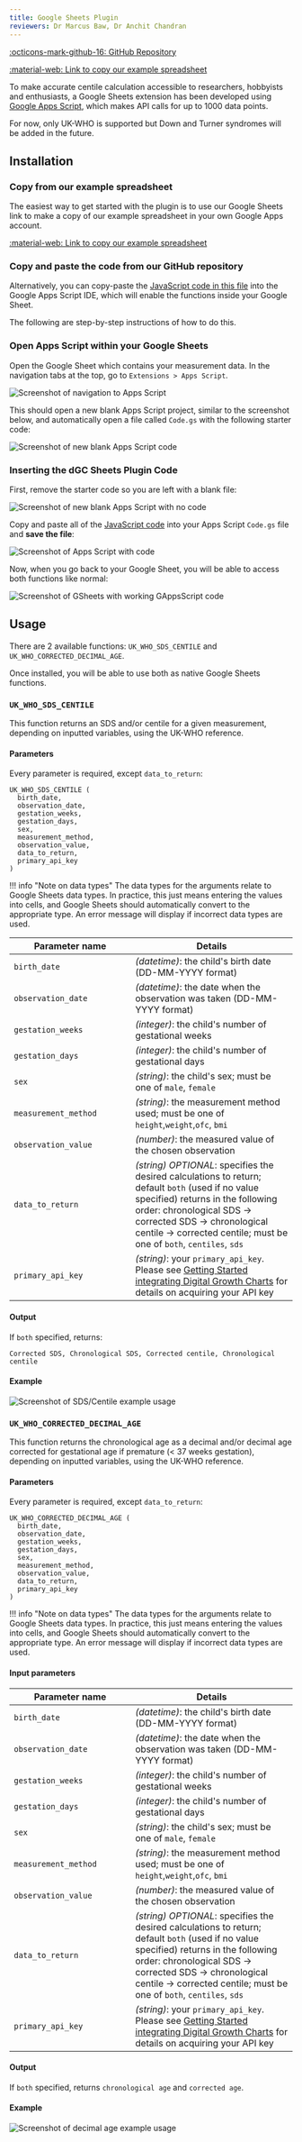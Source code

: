 ```yaml
---
title: Google Sheets Plugin
reviewers: Dr Marcus Baw, Dr Anchit Chandran
---
```


[:octicons-mark-github-16: GitHub Repository](https://github.com/rcpch/digital-growth-charts-google-sheets-plugin)

[:material-web: Link to copy our example spreadsheet](https://docs.google.com/spreadsheets/d/10hp3i6Ac948yiv2ibci2ncccllcXctuOaZMHTR9elII/copy)

To make accurate centile calculation accessible to researchers, hobbyists and enthusiasts, a Google Sheets extension has been developed using [Google Apps Script](https://developers.google.com/apps-script/guides/sheets), which makes API calls for up to 1000 data points.

For now, only UK-WHO is supported but Down and Turner syndromes will be added in the future.

## Installation

### Copy from our example spreadsheet

The easiest way to get started with the plugin is to use our Google Sheets link to make a copy of our example spreadsheet in your own Google Apps account.

[:material-web: Link to copy our example spreadsheet](https://docs.google.com/spreadsheets/d/10hp3i6Ac948yiv2ibci2ncccllcXctuOaZMHTR9elII/copy)

### Copy and paste the code from our GitHub repository

Alternatively, you can copy-paste the [JavaScript code in this file](https://github.com/rcpch/digital-growth-charts-google-sheets-plugin/blob/main/rcpchgrowth.js) into the Google Apps Script IDE, which will enable the functions inside your Google Sheet.

The following are step-by-step instructions of how to do this.

### Open Apps Script within your Google Sheets

Open the Google Sheet which contains your measurement data. In the navigation tabs at the top, go to `Extensions > Apps Script`.

![Screenshot of navigation to Apps Script](../_assets/_images/gsheets_screenshot_navigation_apps_script.png)

This should open a new blank Apps Script project, similar to the screenshot below, and automatically open a file called `Code.gs` with the following starter code:

![Screenshot of new blank Apps Script code](../_assets/_images/gsheets_screenshot_gapps_blank.png)

### Inserting the dGC Sheets Plugin Code

First, remove the starter code so you are left with a blank file:

![Screenshot of new blank Apps Script with no code](../_assets/_images/gsheets_screenshot_gapps_blank_no_code.png)

Copy and paste all of the [JavaScript code](https://github.com/rcpch/digital-growth-charts-google-sheets-plugin/blob/main/rcpchgrowth.js) into your Apps Script `Code.gs` file and **save the file**:

![Screenshot of Apps Script with code](../_assets/_images/gsheets_screenshot_gapps_filled_code.png)

Now, when you go back to your Google Sheet, you will be able to access both functions like normal:

![Screenshot of GSheets with working GAppsScript code](../_assets/_images/gsheets_screenshot_gapps_working.png)

## Usage

There are 2 available functions: `UK_WHO_SDS_CENTILE` and `UK_WHO_CORRECTED_DECIMAL_AGE`.

Once installed, you will be able to use both as native Google Sheets functions.

### `UK_WHO_SDS_CENTILE`

This function returns an SDS and/or centile for a given measurement, depending on inputted variables, using the UK-WHO reference.

#### Parameters

Every parameter is required, except `data_to_return`:

```shell
UK_WHO_SDS_CENTILE (
  birth_date,
  observation_date,
  gestation_weeks,
  gestation_days,
  sex,
  measurement_method,
  observation_value,
  data_to_return,
  primary_api_key
)
```

!!! info "Note on data types"
    The data types for the arguments relate to Google Sheets data types. In practice, this just means entering the values into cells, and Google Sheets should automatically convert to the appropriate type. An error message will display if incorrect data types are used.

| <div style="width: 200px"> Parameter name </div> | Details                                                                                                                                                                                                                                                                     |
| ------------------------------------------------ | --------------------------------------------------------------------------------------------------------------------------------------------------------------------------------------------------------------------------------------------------------------------------- |
| `birth_date`                                     | _(datetime)_: the child's birth date (DD-MM-YYYY format)                                                                                                                                                                                                                    |
| `observation_date`                               | _(datetime)_: the date when the observation was taken (DD-MM-YYYY format)                                                                                                                                                                                                   |
| `gestation_weeks`                                | _(integer)_: the child's number of gestational weeks                                                                                                                                                                                                                        |
| `gestation_days`                                 | _(integer)_: the child's number of gestational days                                                                                                                                                                                                                         |
| `sex`                                            | _(string)_: the child's sex; must be one of `male`, `female`                                                                                                                                                                                                                |
| `measurement_method`                             | _(string)_: the measurement method used; must be one of `height`,`weight`,`ofc`, `bmi`                                                                                                                                                                                      |
| `observation_value`                              | _(number)_: the measured value of the chosen observation                                                                                                                                                                                                                    |
| `data_to_return`                                 | _(string)_ _OPTIONAL_: specifies the desired calculations to return; default `both` (used if no value specified) returns in the following order: chronological SDS -> corrected SDS -> chronological centile -> corrected centile; must be one of `both`, `centiles`, `sds` |
| `primary_api_key`                                | _(string)_: your `primary_api_key`. Please see [Getting Started integrating Digital Growth Charts](../integrator/getting-started.md) for details on acquiring your API key                                                                                                  |

#### Output

If `both` specified, returns:

```shell
Corrected SDS, Chronological SDS, Corrected centile, Chronological centile
```

#### Example

![Screenshot of SDS/Centile example usage](../_assets/_images/gsheets_example_sds_centile.png)

### `UK_WHO_CORRECTED_DECIMAL_AGE`

This function returns the chronological age as a decimal and/or decimal age corrected for gestational age if premature (< 37 weeks gestation), depending on inputted variables, using the UK-WHO reference.

#### Parameters

Every parameter is required, except `data_to_return`:

```shell
UK_WHO_CORRECTED_DECIMAL_AGE (
  birth_date,
  observation_date,
  gestation_weeks,
  gestation_days,
  sex,
  measurement_method,
  observation_value,
  data_to_return,
  primary_api_key
)
```

!!! info "Note on data types"
    The data types for the arguments relate to Google Sheets data types. In practice, this just means entering the values into cells, and Google Sheets should automatically convert to the appropriate type. An error message will display if incorrect data types are used.

#### Input parameters

| <div style="width: 200px"> Parameter name </div> | Details                                                                                                                                                                                                                                                                     |
| ------------------------------------------------ | --------------------------------------------------------------------------------------------------------------------------------------------------------------------------------------------------------------------------------------------------------------------------- |
| `birth_date` | _(datetime)_: the child's birth date (DD-MM-YYYY format) |
| `observation_date` | _(datetime)_: the date when the observation was taken (DD-MM-YYYY format) |
| `gestation_weeks` | _(integer)_: the child's number of gestational weeks |
| `gestation_days` | _(integer)_: the child's number of gestational days |
| `sex` | _(string)_: the child's sex; must be one of `male`, `female` |
| `measurement_method` | _(string)_: the measurement method used; must be one of `height`,`weight`,`ofc`, `bmi` |
| `observation_value` | _(number)_: the measured value of the chosen observation |
| `data_to_return` | _(string)_ _OPTIONAL_: specifies the desired calculations to return; default `both` (used if no value specified) returns in the following order: chronological SDS -> corrected SDS -> chronological centile -> corrected centile; must be one of `both`, `centiles`, `sds` |
| `primary_api_key` | _(string)_: your `primary_api_key`. Please see [Getting Started integrating Digital Growth Charts](../integrator/getting-started.md) for details on acquiring your API key |

#### Output

If `both` specified, returns `chronological age` and `corrected age`.

#### Example

![Screenshot of decimal age example usage](../_assets/_images/gsheets_example_decimal_age.png)

